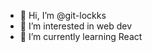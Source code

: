 - 👋 Hi, I’m @git-lockks
- 👀 I’m interested in web dev
- 🌱 I’m currently learning React

<!---
git-lockks/git-lockks is a ✨ special ✨ repository because its `README.md` (this file) appears on your GitHub profile.
You can click the Preview link to take a look at your changes.
--->

